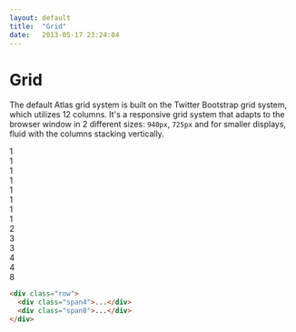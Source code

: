 ```yaml
---
layout: default
title:  "Grid"
date:   2013-05-17 23:24:04
---
```


Grid
====

The default Atlas grid system is built on the Twitter Bootstrap grid system, which utilizes 12 columns. It's a responsive grid system that adapts to the browser window in 2 different sizes: `940px`, `725px` and for smaller displays, fluid with the columns stacking vertically.

<div class="docs-grid">
  <div class="row show-grid">
    <div class="span1">1</div>
    <div class="span1">1</div>
    <div class="span1">1</div>
    <div class="span1">1</div>
    <div class="span1">1</div>
    <div class="span1">1</div>
    <div class="span1">1</div>
    <div class="span1">1</div>
  </div>
  <div class="row show-grid">
    <div class="span2">2</div>
    <div class="span3">3</div>
    <div class="span3">3</div>
  </div>
  <div class="row show-grid">
    <div class="span4">4</div>
    <div class="span4">4</div>
  </div>
  <div class="row show-grid">
    <div class="span8">8</div>
  </div>
</div>

~~~html
<div class="row">
  <div class="span4">...</div>
  <div class="span8">...</div>
</div>
~~~
